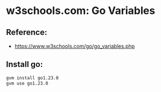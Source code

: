 # w3schools.com: Go Variables

## Reference:

- https://www.w3schools.com/go/go_variables.php

## Install go:

```sh
gvm install go1.23.0
gvm use go1.23.0
```
